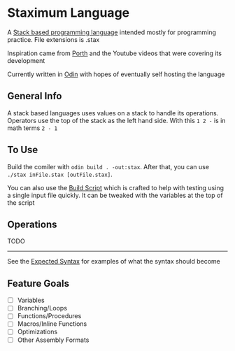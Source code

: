 # Staximum Language

A [Stack based programming language](https://en.wikipedia.org/wiki/Stack-oriented_programming) intended mostly for programming practice. File extensions is .stax

Inspiration came from [Porth](https://gitlab.com/tsoding/porth) and the Youtube videos that were covering its development

Currently written in [Odin](https://github.com/odin-lang/Odin) with hopes of eventually self hosting the language

## General Info

A stack based languages uses values on a stack to handle its operations.
Operators use the top of the stack as the left hand side. With this `1 2 -` is in math terms `2 - 1`

## To Use

Build the comiler with `odin build . -out:stax`. After that, you can use `./stax inFile.stax [outFile.stax]`.

You can also use the [Build Script](./build.sh) which is crafted to help with testing using a single input file quickly. It can be tweaked with the variables at the top of the script

## Operations

TODO

---

See the [Expected Syntax](./expectedSyntax.stax) for examples of what the syntax should become

## Feature Goals

- [ ] Variables
- [ ] Branching/Loops
- [ ] Functions/Procedures
- [ ] Macros/Inline Functions
- [ ] Optimizations
- [ ] Other Assembly Formats